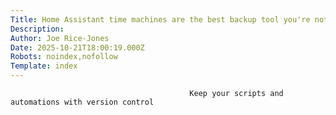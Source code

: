 ```yaml
---
Title: Home Assistant time machines are the best backup tool you're not using
Description: 
Author: Joe Rice-Jones
Date: 2025-10-21T18:00:19.000Z
Robots: noindex,nofollow
Template: index
---
```


                                            Keep your scripts and automations with version control
                                        